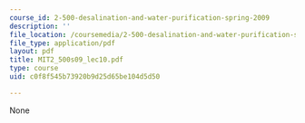 ```yaml
---
course_id: 2-500-desalination-and-water-purification-spring-2009
description: ''
file_location: /coursemedia/2-500-desalination-and-water-purification-spring-2009/c0f8f545b73920b9d25d65be104d5d50_MIT2_500s09_lec10.pdf
file_type: application/pdf
layout: pdf
title: MIT2_500s09_lec10.pdf
type: course
uid: c0f8f545b73920b9d25d65be104d5d50

---
```

None